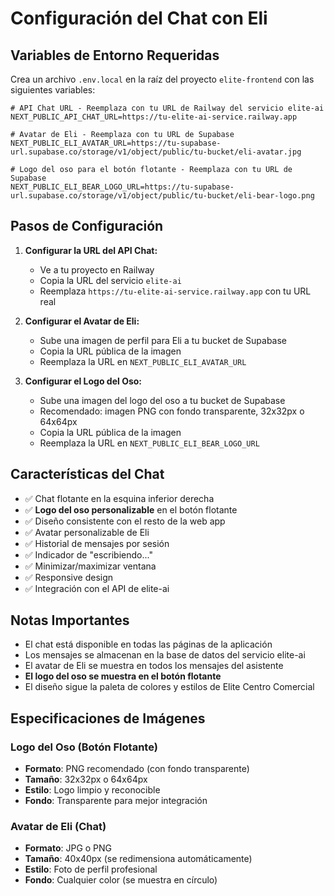 # Configuración del Chat con Eli

## Variables de Entorno Requeridas

Crea un archivo `.env.local` en la raíz del proyecto `elite-frontend` con las siguientes variables:

```env
# API Chat URL - Reemplaza con tu URL de Railway del servicio elite-ai
NEXT_PUBLIC_API_CHAT_URL=https://tu-elite-ai-service.railway.app

# Avatar de Eli - Reemplaza con tu URL de Supabase
NEXT_PUBLIC_ELI_AVATAR_URL=https://tu-supabase-url.supabase.co/storage/v1/object/public/tu-bucket/eli-avatar.jpg

# Logo del oso para el botón flotante - Reemplaza con tu URL de Supabase
NEXT_PUBLIC_ELI_BEAR_LOGO_URL=https://tu-supabase-url.supabase.co/storage/v1/object/public/tu-bucket/eli-bear-logo.png
```

## Pasos de Configuración

1. **Configurar la URL del API Chat:**
   - Ve a tu proyecto en Railway
   - Copia la URL del servicio `elite-ai`
   - Reemplaza `https://tu-elite-ai-service.railway.app` con tu URL real

2. **Configurar el Avatar de Eli:**
   - Sube una imagen de perfil para Eli a tu bucket de Supabase
   - Copia la URL pública de la imagen
   - Reemplaza la URL en `NEXT_PUBLIC_ELI_AVATAR_URL`

3. **Configurar el Logo del Oso:**
   - Sube una imagen del logo del oso a tu bucket de Supabase
   - Recomendado: imagen PNG con fondo transparente, 32x32px o 64x64px
   - Copia la URL pública de la imagen
   - Reemplaza la URL en `NEXT_PUBLIC_ELI_BEAR_LOGO_URL`

## Características del Chat

- ✅ Chat flotante en la esquina inferior derecha
- ✅ **Logo del oso personalizable** en el botón flotante
- ✅ Diseño consistente con el resto de la web app
- ✅ Avatar personalizable de Eli
- ✅ Historial de mensajes por sesión
- ✅ Indicador de "escribiendo..."
- ✅ Minimizar/maximizar ventana
- ✅ Responsive design
- ✅ Integración con el API de elite-ai

## Notas Importantes

- El chat está disponible en todas las páginas de la aplicación
- Los mensajes se almacenan en la base de datos del servicio elite-ai
- El avatar de Eli se muestra en todos los mensajes del asistente
- **El logo del oso se muestra en el botón flotante**
- El diseño sigue la paleta de colores y estilos de Elite Centro Comercial

## Especificaciones de Imágenes

### Logo del Oso (Botón Flotante)
- **Formato**: PNG recomendado (con fondo transparente)
- **Tamaño**: 32x32px o 64x64px
- **Estilo**: Logo limpio y reconocible
- **Fondo**: Transparente para mejor integración

### Avatar de Eli (Chat)
- **Formato**: JPG o PNG
- **Tamaño**: 40x40px (se redimensiona automáticamente)
- **Estilo**: Foto de perfil profesional
- **Fondo**: Cualquier color (se muestra en círculo) 